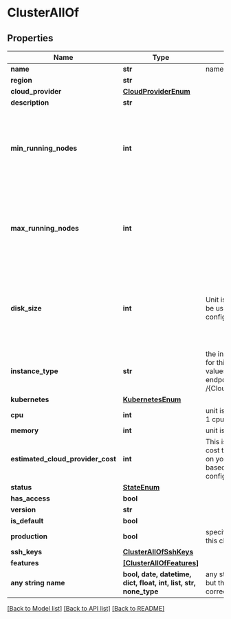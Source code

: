 # ClusterAllOf


## Properties
Name | Type | Description | Notes
------------ | ------------- | ------------- | -------------
**name** | **str** | name is case-insensitive | 
**region** | **str** |  | 
**cloud_provider** | [**CloudProviderEnum**](CloudProviderEnum.md) |  | 
**description** | **str** |  | [optional] 
**min_running_nodes** | **int** |  | [optional]  if omitted the server will use the default value of 1
**max_running_nodes** | **int** |  | [optional]  if omitted the server will use the default value of 1
**disk_size** | **int** | Unit is in GB. The disk size to be used for the node configuration | [optional]  if omitted the server will use the default value of 20
**instance_type** | **str** | the instance type to be used for this cluster. The list of values can be retrieved via the endpoint /{CloudProvider}/instanceType | [optional] 
**kubernetes** | [**KubernetesEnum**](KubernetesEnum.md) |  | [optional] 
**cpu** | **int** | unit is millicores (m). 1000m &#x3D; 1 cpu | [optional] 
**memory** | **int** | unit is MB. 1024 MB &#x3D; 1GB | [optional] 
**estimated_cloud_provider_cost** | **int** | This is an estimation of the cost this cluster will represent on your cloud proider bill, based on your current configuration | [optional] 
**status** | [**StateEnum**](StateEnum.md) |  | [optional] 
**has_access** | **bool** |  | [optional] 
**version** | **str** |  | [optional] 
**is_default** | **bool** |  | [optional] 
**production** | **bool** | specific flag to indicate that this cluster is a production one | [optional] 
**ssh_keys** | [**ClusterAllOfSshKeys**](ClusterAllOfSshKeys.md) |  | [optional] 
**features** | [**[ClusterAllOfFeatures]**](ClusterAllOfFeatures.md) |  | [optional] 
**any string name** | **bool, date, datetime, dict, float, int, list, str, none_type** | any string name can be used but the value must be the correct type | [optional]

[[Back to Model list]](../README.md#documentation-for-models) [[Back to API list]](../README.md#documentation-for-api-endpoints) [[Back to README]](../README.md)



